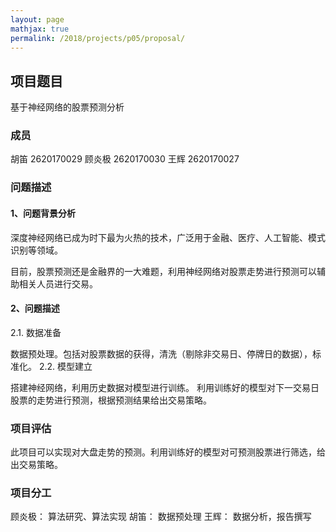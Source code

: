 ```yaml
---
layout: page
mathjax: true
permalink: /2018/projects/p05/proposal/
---
```


## 项目题目
基于神经网络的股票预测分析
### 成员
胡笛 2620170029
顾炎极 2620170030
王辉 2620170027
### 问题描述

#### 1、问题背景分析
深度神经网络已成为时下最为火热的技术，广泛用于金融、医疗、人工智能、模式识别等领域。

目前，股票预测还是金融界的一大难题，利用神经网络对股票走势进行预测可以辅助相关人员进行交易。
#### 2、问题描述

2.1. 数据准备

数据预处理。包括对股票数据的获得，清洗（剔除非交易日、停牌日的数据），标准化。
2.2. 模型建立

搭建神经网络，利用历史数据对模型进行训练。
利用训练好的模型对下一交易日股票的走势进行预测，根据预测结果给出交易策略。
### 项目评估
此项目可以实现对大盘走势的预测。利用训练好的模型对可预测股票进行筛选，给出交易策略。
### 项目分工
顾炎极： 算法研究、算法实现
胡笛： 数据预处理
王辉： 数据分析，报告撰写
